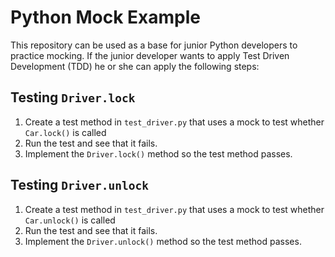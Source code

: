 # Python Mock Example

This repository can be used as a base for junior Python developers to practice mocking.
If the junior developer wants to apply Test Driven Development (TDD) he or she can apply the following steps:

## Testing `Driver.lock`

1. Create a test method in `test_driver.py` that uses a mock to test whether `Car.lock()` is called
1. Run the test and see that it fails.
1. Implement the `Driver.lock()` method so the test method passes.  

## Testing `Driver.unlock`

1. Create a test method in `test_driver.py` that uses a mock to test whether `Car.unlock()` is called
1. Run the test and see that it fails.
1. Implement the `Driver.unlock()` method so the test method passes.  
